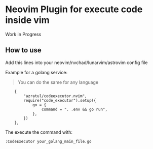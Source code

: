 # Neovim Plugin for execute code inside vim

Work in Progress

## How to use

Add this lines into your neovim/nvchad/lunarvim/astrovim config file

Example for a golang service:


> You can do the same for any language


```
    {
        "azratul/codeexecutor.nvim",
        require("code_executor").setup({
            go = {
                command = ". .env && go run",
            },
        })
    },
```


The execute the command with:


```
:CodeExecutor your_golang_main_file.go
```
